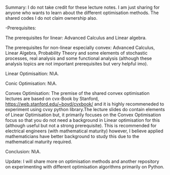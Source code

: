 Summary: 
I do not take credit for these lecture notes. I am just sharing for anyone who wants to learn about the different optimisation methods. The shared codes I do not claim ownership also.

-Prerequisites: 

The prerequisites for linear: Advanced Calculus and Linear algebra. 

The prerequisites for non-linear especially convex: Advanced Calculus, Linear Algebra, Probability Theory and some elements of stochastic processes, real analysis and some functional analysis (although these analysis topics are not important prerequisites but very helpful imo).

Linear Optimisaition:
N\A.

Conic Optimisation:
N\A.

Convex Optimisation: 
The premise of the shared convex optimisation lectures are based on cvx-Book by Stanford, https://web.stanford.edu/~boyd/cvxbook/ and it is highly recommeneded to experiment using cvxy python library.The lecture slides do contain elements of Linear Optimisation but, it primarily focuses on the Convex Optimisation focus so that you do not need a background in Linear optimisation for this (although useful but not a strong prerequisite).
This is recommended for electrical engineers (with mathematical maturity) however, I believe applied mathematicians have better background to study this due to the mathematical maturity required. 

Conclusion: 
N\A.

Update:
I will share more on optimisation methods and another repository on experimenting with different optimisation algorithms primarily on Python.

